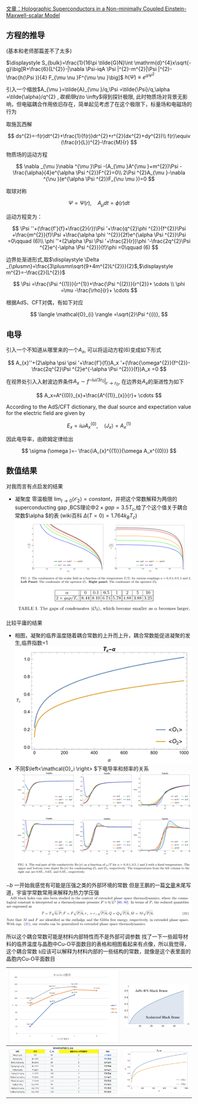 [文章：Holographic Superconductors in a Non-minimally Coupled Einstein-Maxwell-scalar
Model](https://arxiv.org/abs/2111.03810v2)

## 方程的推导

(基本和老师那篇差不了太多)

$\displaystyle S_{bulk}=\frac{1}{16\pi \tilde{G}N}\int \mathrm{d}^{4}x\sqrt{-g}\big[R+\frac{6}{L^{2}}-|\nabla \Psi-iqA \Psi |^{2}-m^{2}|\Psi |^{2}-\frac{h(\Psi )}{4} F_{\mu \nu }F^{\mu \nu }\big]$
$h(\Psi )\equiv e^{\alpha \Psi ^{2}}$

引入一个缩放$A_{\mu }=\tilde{A}_{\mu }/q,\Psi =\tilde{\Psi}/q,\alpha =\tilde{\alpha}/q^{2} $, 取极限$q\to \infty$得到探针极限, 此时物质场对背景无影响，但电磁耦合作用依旧存在，简单起见考虑了在这个极限下，标量场和电磁场的行为

取施瓦西解

$$
ds^{2}=-f(r)dt^{2}+\frac{1}{f(r)}dr^{2}+r^{2}(dx^{2}+dy^{2})\\
f(r)\equiv (\frac{r}{L})^{2}-\frac{M}{r}
$$

物质场的运动方程

$$
\nabla _{\mu }\nabla ^{\mu }\Psi -(A_{\mu }A^{\mu }+m^{2})\Psi -\frac{\alpha}{4}e^{\alpha \Psi ^{2}}F^{2}=0\\
2\Psi ^{2}A_{\mu }-\nabla ^{\nu }(e^{\alpha \Psi ^{2}}F_{\nu \mu })=0
$$

取球对称

$$
\Psi =\Psi (r),\quad A_{\mu }dt=\phi (r)dt
$$

运动方程变为：

$$
\Psi ''+(\frac{f'}{f}+\frac{2}{r})\Psi '+\frac{q^{2}\phi ^{2}}{f^{2}}\Psi +\frac{m^{2}}{f}\Psi +\frac{\alpha \phi '^{2}}{2f}e^{\alpha \Psi ^{2}}\Psi =0\qquad (6)\\
\phi ''+(2\alpha \Psi \Psi '+\frac{2}{r})\phi '-\frac{2q^{2}\Psi ^{2}e^{-\alpha \Psi ^{2}}}{f}\phi =0\qquad (6)
$$

边界处渐进形式,取$\displaystyle \Delta _{\plusmn}=\frac{3\plusmn\sqrt{9+4m^{2}L^{2}}}{2}$,$\displaystyle m^{2}=-\frac{2}{L^{2}}$

$$
\Psi =\frac{\Psi ^{(1)}}{r^{1}}+\frac{\Psi ^{(2)}}{r^{2}}+ \cdots \\
\phi =\mu -\frac{\rho}{r}+ \cdots
$$

根据AdS、CFT对偶，有如下对应

$$
\langle \mathcal{O}_{i} \rangle =\sqrt{2}\Psi ^{(i)},
$$

## 电导

引入一个不知道从哪里来的一个$A_{x}$, 可以将运动方程(6)变成如下形式

$$
A_{x}''+(2\alpha \psi \psi '+\frac{f'}{f})A_x '+(\frac{\omega^{2}}{f^{2}}-\frac{2q^{2}\Psi ^{2}e^{-\alpha \Psi ^{2}}}{f})A_x =0
$$

在视界处引入入射波边界条件$A_x\sim f^{-i\omega /3r_0}|_{r\to r_0}$, 在边界处$A_x$的渐进性为如下

$$
A_x=A^{(0)}_{x}+\frac{A^{(1)}_{x}}{r}+ \cdots
$$

According to the AdS/CFT dictionary, the dual source and expectation value for the electric field are given by

$$
E_x=i \omega A_x^{(0)},\quad \left< J_{x} \right> =A_x^{(1)}
$$

因此电导率，由欧姆定律给出

$$
\sigma (\omega )=- \frac{iA_{x}^{(1)}}{\omega A_x^{(0)}}
$$

## 数值结果

对我而言有点启发的结果

- 凝聚度 零温极限 $\lim_{t \to 0}\left<\mathcal{O}_{2} \right> =constant$，并把这个常数解释为两倍的superconducting gap ,BCS理论中$2\times gap=3.5 T_c$,给了个这个值关于耦合常数$\alpha $的表
  (wiki百科 $\Delta (T=0)=1.764k_{B}T_{c}$)
  ![凝聚](image/1.png)
  ![表](image/2.png)

比较平庸的结果

- 相图，凝聚的临界温度随着耦合常数的上升而上升，耦合常数能促进凝聚的发生,临界指数=1
  ![相图](image/3.png)
- 不同$\left<\mathcal{O}_i \right> $下电导率和频率的关系
  ![电导](image/4.png)

$-b$ 一开始我感觉有可能是压强之类的外部环境的常数
但是王鹏的一篇[文章](https://arxiv.org/abs/2102.04015v2)末尾写道，宇宙学常数常用来解释为热力学压强
![压强](image/5.png)

所以这个耦合常数可能是材料内部特性而不是外部可调参数
找了一下一些超导材料的临界温度与晶胞中Cu-O平面数目的表格和相图看起来有点像，所以我觉得，这个耦合常数 `b`应该可以解释为材料内部的一些结构的常数，就像是这个表里面的晶胞内Cu-O平面数目

|  ![材料](image/6.png)  |  ![相](image/7.png)  |
| :------------------: | :----------------: |
| ![材料表](image/8.png) | ![相图](image/3.png) |
